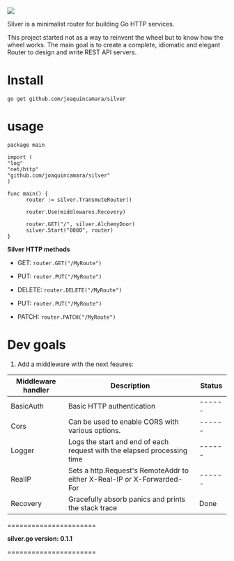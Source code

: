   <img  src="https://user-images.githubusercontent.com/26718123/127079860-deadbdab-1d60-49f7-9591-767e9eac48f8.png">

Silver is a minimalist router for building Go HTTP services.

This project started not as a way to reinvent the wheel but to know how the wheel works. The main goal is to create a complete, idiomatic and elegant Router to design and write REST API servers.

# Install

`go get github.com/joaquincamara/silver`

# usage

```golang
package main

import (
"log"
"net/http"
"github.com/joaquincamara/silver"
)

func main() {
      router := silver.TransmuteRouter()

      router.Use(middlewares.Recovery)

      router.GET("/", silver.AlchemyDoor)
      silver.Start("8080", router)
}
```

**Silver HTTP methods**

- GET: `router.GET("/MyRoute")`

- PUT: `router.PUT("/MyRoute")`

- DELETE: `router.DELETE("/MyRoute")`

- PUT: `router.PUT("/MyRoute")`

- PATCH: `router.PATCH("/MyRoute")`

# Dev goals

1. Add a middleware with the next feaures:

| Middleware handler | Description                                                             | Status |
| ------------------ | ----------------------------------------------------------------------- | ------ |
| BasicAuth          | Basic HTTP authentication                                               | ------ |
| Cors               | Can be used to enable CORS with various options.                        | ------ |
| Logger             | Logs the start and end of each request with the elapsed processing time | ------ |
| RealIP             | Sets a http.Request's RemoteAddr to either X-Real-IP or X-Forwarded-For | ------ |
| Recovery           | Gracefully absorb panics and prints the stack trace                     | Done   |



======================

**silver.go version: 0.1.1**

======================
